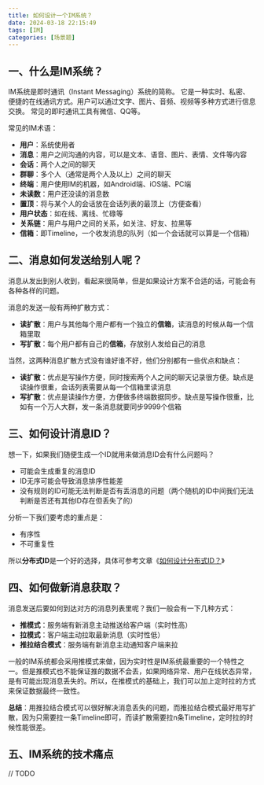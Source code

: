 ```yaml
---
title: 如何设计一个IM系统？
date: 2024-03-18 22:15:49
tags: [IM]
categories: [场景题]
---
```


## 一、什么是IM系统？
IM系统是即时通讯（Instant Messaging）系统的简称。
它是一种实时、私密、便捷的在线通讯方式。用户可以通过文字、图片、音频、视频等多种方式进行信息交换。
常见的即时通讯工具有微信、QQ等。

常见的IM术语：
* **用户**：系统使用者
* **消息**：用户之间沟通的内容，可以是文本、语音、图片、表情、文件等内容
* **会话**：两个人之间的聊天
* **群聊**：多个人（通常是两个人及以上）之间的聊天
* **终端**：用户使用IM的机器，如Android端、iOS端、PC端
* **未读数**：用户还没读的消息数
* **置顶**：将与某个人的会话放在会话列表的最顶上（方便查看）
* **用户状态**：如在线、离线、忙碌等
* **关系链**：用户与用户之间的关系，如关注、好友、拉黑等
* **信箱**：即Timeline，一个收发消息的队列（如一个会话就可以算是一个信箱）

## 二、消息如何发送给别人呢？
消息从发出到别人收到，看起来很简单，但是如果设计方案不合适的话，可能会有各种各样的问题。

消息的发送一般有两种扩散方式：
* **读扩散**：用户与其他每个用户都有一个独立的**信箱**，读消息的时候从每一个信箱里取
* **写扩散**：每个用户都有自己的**信箱**，存放别人发给自己的消息

当然，这两种消息扩散方式没有谁好谁不好，他们分别都有一些优点和缺点：
* **读扩散**：优点是写操作方便，同时搜索两个人之间的聊天记录很方便。缺点是读操作很重，会话列表需要从每一个信箱里读消息
* **写扩散**：优点是读操作方便，方便做多终端数据同步。缺点是写操作很重，比如有一个万人大群，发一条消息就要同步9999个信箱

## 三、如何设计消息ID？
想一下，如果我们随便生成一个ID就用来做消息ID会有什么问题吗？
* 可能会生成重复的消息ID
* ID无序可能会导致消息排序性能差
* 没有规则的ID可能无法判断是否有丢消息的问题（两个随机的ID中间我们无法判断是否还有其他ID存在但丢失了的）

分析一下我们要考虑的重点是：
* 有序性
* 不可重复性

所以**分布式ID**是一个好的选择，具体可参考文章《[如何设计分布式ID？](/2023/07/19/ru-he-she-ji-fen-bu-shi-id/)》

## 四、如何做新消息获取？
消息发送后要如何到达对方的消息列表里呢？我们一般会有一下几种方式：
* **推模式**：服务端有新消息主动推送给客户端（实时性高）
* **拉模式**：客户端主动拉取最新消息（实时性低）
* **推拉结合模式**：服务端有新消息主动通知客户端来拉

一般的IM系统都会采用推模式来做，因为实时性是IM系统最重要的一个特性之一。但是推模式也不能保证推的数据不会丢，如果网络异常、用户在线状态异常，是有可能出现消息丢失的。所以，在推模式的基础上，我们可以加上定时拉的方式来保证数据最终一致性。

**总结**：用推拉结合模式可以很好解决消息丢失的问题，而推拉结合模式最好用写扩散，因为只需要拉一条Timeline即可，而读扩散需要拉n条Timeline，定时拉的时候性能很差。

## 五、IM系统的技术痛点
// TODO